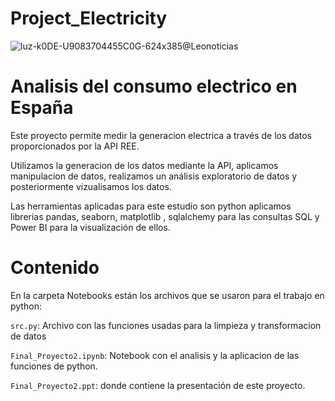 # Project_Electricity
![luz-k0DE-U9083704455C0G-624x385@Leonoticias](https://user-images.githubusercontent.com/98128785/191332130-1dd28656-dcd1-491b-8b1c-4b5abf5c02a9.jpg)

# Analisis del consumo electrico en España
Este proyecto permite  medir la generacion electrica a través de los datos proporcionados por la API REE.

Utilizamos la generacion de los datos mediante la API, aplicamos manipulacion de datos, realizamos un análisis exploratorio de datos y posteriormente vizualisamos los datos.

Las herramientas aplicadas para este estudio son python aplicamos librerias pandas, seaborn, matplotlib , sqlalchemy para las consultas SQL y Power  BI para la visualización de ellos.

# Contenido
En la carpeta Notebooks están los  archivos que se usaron para el trabajo en python:

`src.py`: Archivo con las funciones usadas para la limpieza y transformacion de datos

`Final_Proyecto2.ipynb`: Notebook con el analisis y la aplicacion de las funciones de python.

`Final_Proyecto2.ppt`: donde contiene la presentación de este proyecto.
